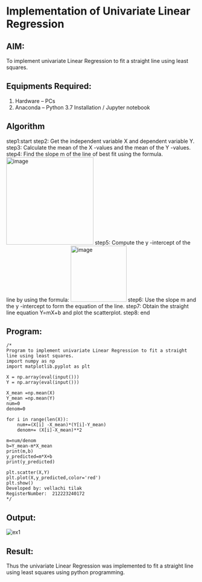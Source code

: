 # Implementation of Univariate Linear Regression
## AIM:
To implement univariate Linear Regression to fit a straight line using least squares.

## Equipments Required:
1. Hardware – PCs
2. Anaconda – Python 3.7 Installation / Jupyter notebook

## Algorithm
step1:start
step2: Get the independent variable X and dependent variable Y.
step3: Calculate the mean of the X -values and the mean of the Y -values.
step4: Find the slope m of the line of best fit using the formula. 
<img width="231" alt="image" src="https://user-images.githubusercontent.com/93026020/192078527-b3b5ee3e-992f-46c4-865b-3b7ce4ac54ad.png">
step5: Compute the y -intercept of the line by using the formula:
<img width="148" alt="image" src="https://user-images.githubusercontent.com/93026020/192078545-79d70b90-7e9d-4b85-9f8b-9d7548a4c5a4.png">
step6: Use the slope m and the y -intercept to form the equation of the line.
step7: Obtain the straight line equation Y=mX+b and plot the scatterplot.
step8: end
## Program:
```
/*
Program to implement univariate Linear Regression to fit a straight line using least squares.
import numpy as np
import matplotlib.pyplot as plt

X = np.array(eval(input()))
Y = np.array(eval(input()))
             
X_mean =np.mean(X)
Y_mean =np.mean(Y)
num=0
denom=0

for i in range(len(X)):
    num+=(X[i] -X_mean)*(Y[i]-Y_mean)
    denom+= (X[i]-X_mean)**2
             
m=num/denom
b=Y_mean-m*X_mean
print(m,b)
y_predicted=m*X+b
print(y_predicted)

plt.scatter(X,Y)
plt.plot(X,y_predicted,color='red')
plt.show()
Developed by: vellachi tilak  
RegisterNumber:  212223240172
*/
```

## Output:
![ex1](https://github.com/user-attachments/assets/cff53618-1556-47d7-b6ec-3ac6a116c6ca)



## Result:
Thus the univariate Linear Regression was implemented to fit a straight line using least squares using python programming.
